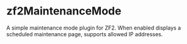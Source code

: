 zf2MaintenanceMode
==================

A simple maintenance mode plugin for ZF2. When enabled displays a scheduled maintenance page, supports allowed IP addresses.
